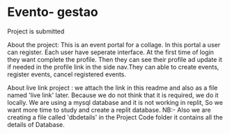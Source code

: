 # Evento- gestao

Project is submitted

About the project: This is an event portal for a collage. In this portal a user can register. Each user have seperate interface. At the first time of login they want complete the profile. Then they can see their profile ad update it if needed in the profile link in the side nav.They can able to create events, register events, cancel registered events.

About live link project : we attach the link in this readme and also as a file named 'live link' later. Because we do not think that it is required, we do it locally.
                          We are using a mysql database and it is not working in replit, So we want more time to study and create a replit database.
                          NB:- Also we are creating a file called 'dbdetails' in the Project Code folder it contains all the details of Database.
